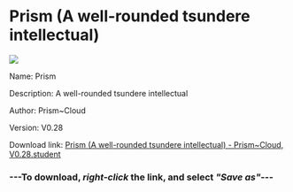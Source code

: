 # Prism (A well-rounded tsundere intellectual)

<img src = "https://raw.githubusercontent.com/Arbiter1223/Koukou-Gurashi-Custom-Students/master/Students/Files/Prism%20(A%20well-rounded%20tsundere%20intellectual).png">

Name: Prism

Description: A well-rounded tsundere intellectual

Author: Prism~Cloud

Version: V0.28

Download link: <a href="https://raw.githubusercontent.com/Arbiter1223/Koukou-Gurashi-Custom-Students/master/Students/Files/Prism%20(A%20well-rounded%20tsundere%20intellectual)%20-%20Prism~Cloud%2C%20V0.28.student">Prism (A well-rounded tsundere intellectual) - Prism~Cloud, V0.28.student</a>

### ---**To download, _right-click_ the link, and select _"Save as"_**---

